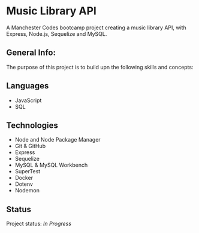 # Music Library API

A Manchester Codes bootcamp project creating a music library API,  with Express, Node.js, Sequelize and MySQL. 

## General Info:

The purpose of this project is to build upn the following skills and concepts: 

## Languages

* JavaScript
* SQL

## Technologies

* Node and Node Package Manager
* Git & GitHub
* Express
* Sequelize
* MySQL & MySQL Workbench
* SuperTest
* Docker
* Dotenv
* Nodemon

## Status

Project status: _In Progress_